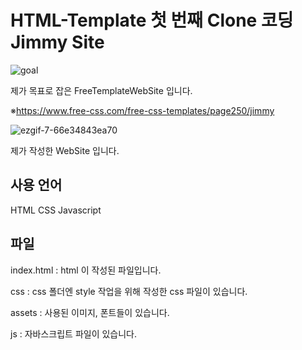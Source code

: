 # HTML-Template 첫 번째 Clone 코딩 Jimmy Site

![goal](https://user-images.githubusercontent.com/52366178/90210844-1b864b00-de2a-11ea-80be-431e50f06b5c.gif)

제가 목표로 잡은 FreeTemplateWebSite 입니다. 

※https://www.free-css.com/free-css-templates/page250/jimmy

![ezgif-7-66e34843ea70](https://user-images.githubusercontent.com/52366178/90211841-d283c600-de2c-11ea-8a74-a836d25352cf.gif)

제가 작성한 WebSite 입니다.

## 사용 언어
HTML 
CSS
Javascript 

## 파일
index.html : html 이 작성된 파일입니다.

css : css 폴더엔 style 작업을 위해 작성한 css 파일이 있습니다.

assets : 사용된 이미지, 폰트들이 있습니다.

js : 자바스크립트 파일이 있습니다.
